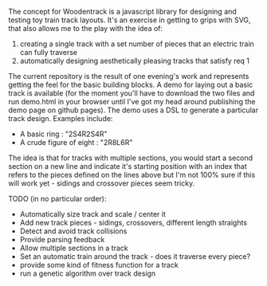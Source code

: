 The concept for Woodentrack is a javascript library for designing and testing toy train track layouts.  It's an 
exercise in getting to grips with SVG, that also allows me to the play with the idea of:

1.  creating a single track with a set number of pieces that an electric train can fully traverse
2.  automatically designing aesthetically pleasing tracks that satisfy req 1

The current repository is the result of one evening's work and represents getting the feel for the 
basic building blocks.  A demo for laying out a basic track is available (for the moment you'll have to 
download the two files and run demo.html in your browser until I've got my head around publishing the demo
page on github pages).  The demo uses a DSL to generate a particular track design.   Examples include:
* A basic ring : "2S4R2S4R"
* A crude figure of eight : "2R8L6R"

The idea is that for tracks with multiple sections, you would start a second section on a new line and
indicate it's starting position with an index that refers to the pieces defined on the lines above
but I'm not 100% sure if this will work yet - sidings and crossover pieces seem tricky.

TODO (in no particular order):
* Automatically size track and scale / center it
* Add new track pieces - sidings, crossovers, different length straights 
* Detect and avoid track collisions
* Provide parsing feedback
* Allow multiple sections in a track
* Set an automatic train around the track - does it traverse every piece?
* provide some kind of fitness function for a track
* run a genetic algorithm over track design
